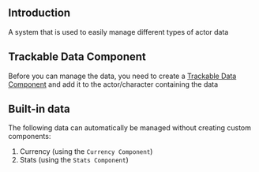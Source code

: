 ## Introduction
A system that is used to easily manage different types of actor data

## Trackable Data Component
Before you can manage the data, you need to create a <a href="../trackabledatacomponent">Trackable Data Component</a> and add it to the actor/character containing the data

## Built-in data
The following data can automatically be managed without creating custom components:
<ol>
    <li>Currency (using the <code>Currency Component</code>)</li>
    <li>Stats (using the <code>Stats Component</code>)</li>
</ol>